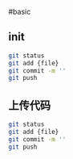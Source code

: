 #basic

## init
  ```sh
  git status
  git add {file} 
  git commit -m ''
  git push
  ```

## 上传代码

  ```sh
  git status
  git add {file} 
  git commit -m ''
  git push
  ```